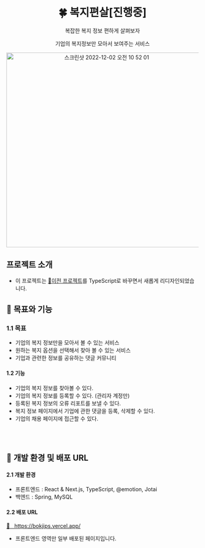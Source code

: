 <div align="center">
  <h1>🍀 복지편살[진행중]</h1>
  <p>복잡한 복지 정보 편하게 살펴보자</p>
  <p>기업의 복지정보만 모아서 보여주는 서비스</p>

<img width="510" alt="스크린샷 2022-12-02 오전 10 52 01" src="https://user-images.githubusercontent.com/87234410/205196696-1f122ce0-1a9e-4325-a55d-741110d93262.png">

</div>

## 프로젝트 소개
 * 이 프로젝트는 <a href="https://github.com/IRONDESK/bokjips-old">🔗이전 프로젝트</a>를 TypeScript로 바꾸면서 새롭게 리디자인되었습니다.
 
 
## 🌼 목표와 기능 <a id="chapter-1"></a>

### 1.1 목표
- 기업의 복지 정보만을 모아서 볼 수 있는 서비스
- 원하는 복지 옵션을 선택해서 찾아 볼 수 있는 서비스
- 기업과 관련한 정보를 공유하는 댓글 커뮤니티

#### 1.2 기능

- 기업의 복지 정보를 찾아볼 수 있다.
- 기업의 복지 정보를 등록할 수 있다. (관리자 계정만)
- 등록된 복지 정보의 오류 리포트를 보낼 수 있다.
- 복지 정보 페이지에서 기업에 관한 댓글을 등록, 삭제할 수 있다.
- 기업의 채용 페이지에 접근할 수 있다.

<br><br>


## 🌵 개발 환경 및 배포 URL <a id="chapter-2"></a>

#### 2.1 개발 환경

- 프론트엔드 : React & Next.js, TypeScript, @emotion, Jotai
- 백엔드 : Spring, MySQL


#### 2.2 배포 URL

<a href="https://bokjips.vercel.app/">🔗 &nbsp; https://bokjips.vercel.app/</a>
* 프론트엔드 영역만 일부 배포된 페이지입니다.

<br><br>
